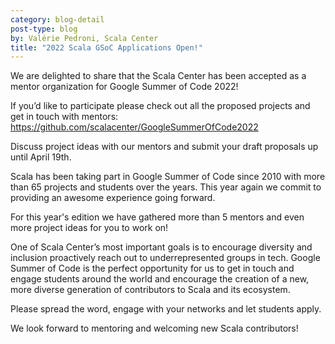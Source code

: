 ```yaml
---
category: blog-detail
post-type: blog
by: Valérie Pedroni, Scala Center
title: "2022 Scala GSoC Applications Open!"
---
```


We are delighted to share that the Scala Center has been accepted as a mentor organization for Google Summer of Code 2022!

If you’d like to participate please check out all the proposed projects and get in touch with mentors: https://github.com/scalacenter/GoogleSummerOfCode2022

Discuss project ideas with our mentors and submit your draft proposals up until April 19th.

Scala has been taking part in Google Summer of Code since 2010 with more than 65 projects and students over the years. This year again we commit to providing an awesome experience going forward.

For this year's edition we have gathered more than 5 mentors and even more project ideas for you to work on!

One of Scala Center’s most important goals is to encourage diversity and inclusion proactively reach out to underrepresented groups in tech. Google Summer of Code is the perfect opportunity for us to get in touch and engage students around the world and encourage the creation of  a new, more diverse generation of contributors to Scala and its ecosystem.

Please spread the word, engage with your networks and let students apply.

We look forward to mentoring and welcoming new Scala contributors!
